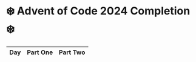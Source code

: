 # ❄️ Advent of Code 2024 Completion ❄️

|  Day  | Part One | Part Two |
| :---: | :------: | :------: |
